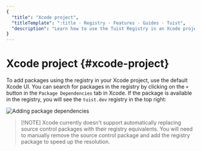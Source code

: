 ```yaml
---
{
  "title": "Xcode project",
  "titleTemplate": ":title · Registry · Features · Guides · Tuist",
  "description": "Learn how to use the Tuist Registry in an Xcode project."
}
---
```

# Xcode project {#xcode-project}

To add packages using the registry in your Xcode project, use the default Xcode
UI. You can search for packages in the registry by clicking on the `+` button in
the `Package Dependencies` tab in Xcode. If the package is available in the
registry, you will see the `tuist.dev` registry in the top right:

![Adding package
dependencies](/images/guides/features/build/registry/registry-add-package.png)

> [!NOTE] Xcode currently doesn't support automatically replacing source control
> packages with their registry equivalents. You will need to manually remove the
> source control package and add the registry package to speed up the
> resolution.
